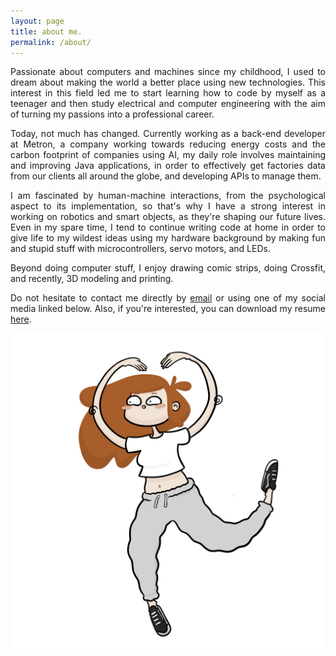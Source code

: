 ```yaml
---
layout: page
title: about me.
permalink: /about/
---
```


<div style="text-align: justify">
<p>Passionate about computers and machines since my childhood, I used to dream about making the world a better place using new technologies. This interest in this field led me to start learning how to code by myself as a teenager and then study electrical and computer engineering with the aim of turning my passions into a professional career.</p>

<p>Today, not much has changed. Currently working as a back-end developer at Metron, a company working towards reducing energy costs and the carbon footprint of companies using AI, my daily role involves maintaining and improving Java applications, in order to effectively get factories data from our clients all around the globe, and developing APIs to manage them.</p>

<p>I am fascinated by human-machine interactions, from the psychological aspect to its implementation, so that's why I have a strong interest in working on robotics and smart objects, as they're shaping our future lives. Even in my spare time, I tend to continue writing code at home in order to give life to my wildest ideas using my hardware background by making fun and stupid stuff with microcontrollers, servo motors, and LEDs.</p>

<p>Beyond doing computer stuff, I enjoy drawing comic strips, doing Crossfit, and recently, 3D modeling and printing.</p>

<div class="line"></div>

<p>Do not hesitate to contact me directly by <a href="mailto:cigolottiaudrey@gmail.com" target="_blank">email</a> or using one of my social media linked below. Also, if you're interested, you can download my resume <a href="/assets/Resume_Audrey_Cigolotti.pdf" download>here</a>. </p>
</div>

![Audrey scan](/assets/img/about/audrey-viewer.png)
